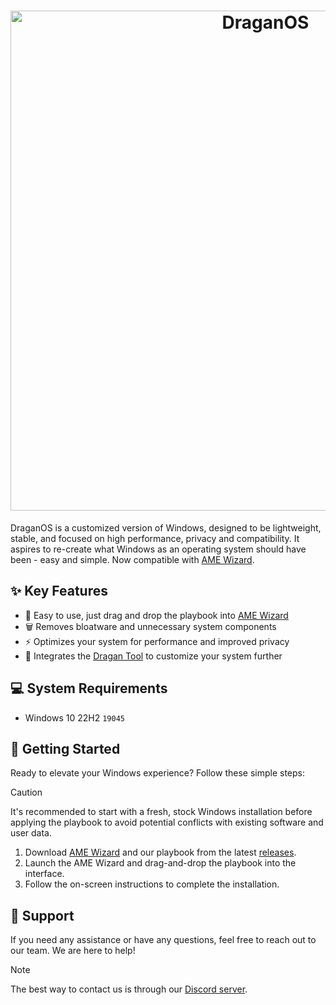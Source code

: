 <h1 align="center">
  <img src="https://github.com/DraganOS-playbook/.github/blob/main/profile/dragan-dark.png" alt="DraganOS" width="800"></a>
</h1>

<div align="center">
</div>

DraganOS is a customized version of Windows, designed to be lightweight, stable, and focused on high performance, privacy and compatibility. It aspires to re-create what Windows as an operating system should have been - easy and simple. Now compatible with [AME Wizard](https://ameliorated.io).

## ✨ Key Features

- 🎯 Easy to use, just drag and drop the playbook into [AME Wizard](https://ameliorated.io)
- 🗑 Removes bloatware and unnecessary system components
- ⚡ Optimizes your system for performance and improved privacy
- 🔧 Integrates the [Dragan Tool](https://github.com/draganos-playbook/dragan-tool) to customize your system further

## 💻 System Requirements
- Windows 10 22H2 `19045`

## 🚀 Getting Started

Ready to elevate your Windows experience? Follow these simple steps:

> [!CAUTION]
> It's recommended to start with a fresh, stock Windows installation before applying the playbook to avoid potential conflicts with existing software and user data.

1. Download [AME Wizard](https://ameliorated.io) and our playbook from the latest [releases](https://github.com/draganos-playbook/playbook/releases).
2. Launch the AME Wizard and drag-and-drop the playbook into the interface.
3. Follow the on-screen instructions to complete the installation.

## 🤝 Support

If you need any assistance or have any questions, feel free to reach out to our team. We are here to help!

> [!NOTE]
> The best way to contact us is through our [Discord server](https://dsc.gg/draganos).
